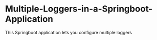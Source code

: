# Multiple-Loggers-in-a-Springboot-Application
This Springboot application lets you configure multiple loggers
